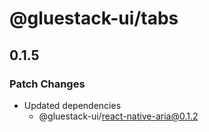 # @gluestack-ui/tabs

## 0.1.5

### Patch Changes

- Updated dependencies
  - @gluestack-ui/react-native-aria@0.1.2
